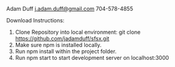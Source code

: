 Adam Duff
j.adam.duff@gmail.com
704-578-4855

Download Instructions:

  1. Clone Repository into local environment: git clone https://github.com/jadamduff/sfsx.git
  2. Make sure npm is installed locally.
  3. Run npm install within the project folder.
  4. Run npm start to start development server on localhost:3000
